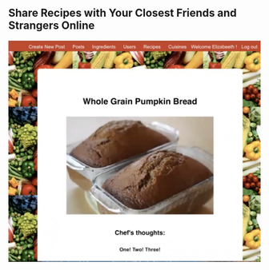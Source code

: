 <h2>Share Recipes with Your Closest Friends and Strangers Online</h2>
<img src='./bananabread.png' alt='bananbreadrecipe' />
